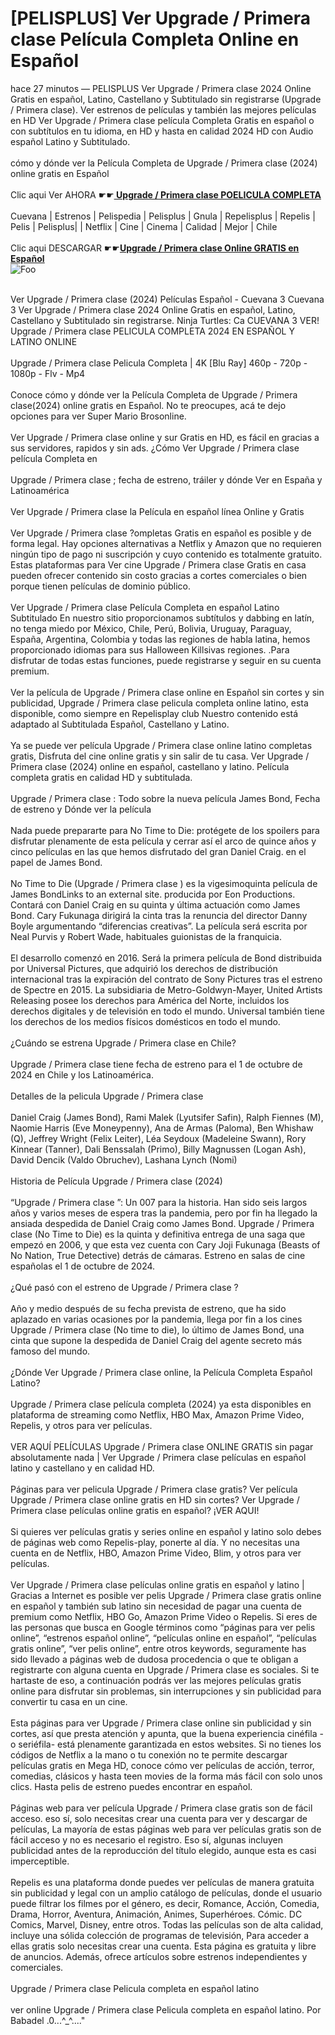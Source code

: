 <h1>[PELISPLUS] Ver Upgrade / Primera clase Película Completa Online en Español</h1>


<div class="list-description"><p>hace 27 minutos — PELISPLUS Ver Upgrade / Primera clase 2024 Online Gratis en español, Latino, Castellano y Subtitulado sin registrarse (Upgrade / Primera clase). Ver estrenos de películas y también las mejores películas en HD Ver Upgrade / Primera clase película Completa Gratis en español o con subtítulos en tu idioma, en HD y hasta en calidad 2024 HD con Audio español Latino y Subtitulado.<br><br>cómo y dónde ver la Película Completa de Upgrade / Primera clase (2024) online gratis en Español<br><br>Clic aqui Ver AHORA ☛☛<b><u><a href="https://cutt.ly/Ow2t6ARW"> Upgrade / Primera clase POELICULA COMPLETA</a></u></b><br><br>Cuevana | Estrenos | Pelispedia | Pelisplus | Gnula | Repelisplus | Repelis | Pelis | Pelisplus| | Netflix | Cine | Cinema | Calidad | Mejor | Chile<br><br>Clic aqui DESCARGAR ☛☛<b><u><a href="https://cutt.ly/Ow2t6ARW">Upgrade / Primera clase Online GRATIS en Español</a></u></b><br>
<img src="https://camo.githubusercontent.com/917e6ed5c302499242165dcc02bdbce85c075fd21b35918eb9c0b771855261b8/68747470733a2f2f7374617469632e7769787374617469632e636f6d2f6d656469612f6232343966395f61646163386637306662336634356238383639313639366337376465313866337e6d76322e676966" alt="Foo" style="max-width: 100%;">




<br>Ver Upgrade / Primera clase (2024) Películas Español - Cuevana 3 Cuevana 3 Ver Upgrade / Primera clase 2024 Online Gratis en español, Latino, Castellano y Subtitulado sin registrarse. Ninja Turtles: Ca CUEVANA 3 VER! Upgrade / Primera clase PELICULA COMPLETA 2024 EN ESPAÑOL Y LATINO ONLINE<br><br>Upgrade / Primera clase Pelicula Completa | 4K [Blu Ray] 460p - 720p - 1080p - Flv - Mp4<br><br>Conoce cómo y dónde ver la Película Completa de Upgrade / Primera clase(2024) online gratis en Español. No te preocupes, acá te dejo opciones para ver Super Mario Brosonline.<br><br>Ver Upgrade / Primera clase online y sur Gratis en HD, es fácil en gracias a sus servidores, rapidos y sin ads. ¿Cómo Ver Upgrade / Primera clase película Completa en<br><br>Upgrade / Primera clase ; fecha de estreno, tráiler y dónde Ver en España y Latinoamérica<br><br>Ver Upgrade / Primera clase la Película en español línea Online y Gratis<br><br>Ver Upgrade / Primera clase ?ompletas Gratis en español es posible y de forma legal. Hay opciones alternativas a Netflix y Amazon que no requieren ningún tipo de pago ni suscripción y cuyo contenido es totalmente gratuito. Estas plataformas para Ver cine Upgrade / Primera clase Gratis en casa pueden ofrecer contenido sin costo gracias a cortes comerciales o bien porque tienen películas de dominio público.<br><br>Ver Upgrade / Primera clase Película Completa en español Latino Subtitulado En nuestro sitio proporcionamos subtítulos y dabbing en latín, no tenga miedo por México, Chile, Perú, Bolivia, Uruguay, Paraguay, España, Argentina, Colombia y todas las regiones de habla latina, hemos proporcionado idiomas para sus Halloween Killsivas regiones. .Para disfrutar de todas estas funciones, puede registrarse y seguir en su cuenta premium.<br><br>Ver la película de Upgrade / Primera clase online en Español sin cortes y sin publicidad, Upgrade / Primera clase pelicula completa online latino, esta disponible, como siempre en Repelisplay club Nuestro contenido está adaptado al Subtitulada Español, Castellano y Latino.<br><br>Ya se puede ver película Upgrade / Primera clase online latino completas gratis, Disfruta del cine online gratis y sin salir de tu casa. Ver Upgrade / Primera clase (2024) online en español, castellano y latino. Película completa gratis en calidad HD y subtitulada.<br><br>Upgrade / Primera clase : Todo sobre la nueva película James Bond, Fecha de estreno y Dónde ver la película<br><br>Nada puede prepararte para No Time to Die: protégete de los spoilers para disfrutar plenamente de esta película y cerrar así el arco de quince años y cinco películas en las que hemos disfrutado del gran Daniel Craig. en el papel de James Bond.<br><br>No Time to Die (Upgrade / Primera clase ) es la vigesimoquinta película de James BondLinks to an external site. producida por Eon Productions. Contará con Daniel Craig en su quinta y última actuación como James Bond. Cary Fukunaga dirigirá la cinta tras la renuncia del director Danny Boyle argumentando “diferencias creativas”. La película será escrita por Neal Purvis y Robert Wade, habituales guionistas de la franquicia.<br><br>El desarrollo comenzó en 2016. Será la primera película de Bond distribuida por Universal Pictures, que adquirió los derechos de distribución internacional tras la expiración del contrato de Sony Pictures tras el estreno de Spectre en 2015. La subsidiaria de Metro-Goldwyn-Mayer, United Artists Releasing posee los derechos para América del Norte, incluidos los derechos digitales y de televisión en todo el mundo. Universal también tiene los derechos de los medios físicos domésticos en todo el mundo.<br><br>¿Cuándo se estrena Upgrade / Primera clase en Chile?<br><br>Upgrade / Primera clase tiene fecha de estreno para el 1 de octubre de 2024 en Chile y los Latinoamérica.<br><br>Detalles de la pelicula Upgrade / Primera clase<br><br>Daniel Craig (James Bond), Rami Malek (Lyutsifer Safin), Ralph Fiennes (M), Naomie Harris (Eve Moneypenny), Ana de Armas (Paloma), Ben Whishaw (Q), Jeffrey Wright (Felix Leiter), Léa Seydoux (Madeleine Swann), Rory Kinnear (Tanner), Dali Benssalah (Primo), Billy Magnussen (Logan Ash), David Dencik (Valdo Obruchev), Lashana Lynch (Nomi)<br><br>Historia de Película Upgrade / Primera clase (2024)<br><br>“Upgrade / Primera clase ”: Un 007 para la historia. Han sido seis largos años y varios meses de espera tras la pandemia, pero por fin ha llegado la ansiada despedida de Daniel Craig como James Bond. Upgrade / Primera clase (No Time to Die) es la quinta y definitiva entrega de una saga que empezó en 2006, y que esta vez cuenta con Cary Joji Fukunaga (Beasts of No Nation, True Detective) detrás de cámaras. Estreno en salas de cine españolas el 1 de octubre de 2024.<br><br>¿Qué pasó con el estreno de Upgrade / Primera clase ?<br><br>Año y medio después de su fecha prevista de estreno, que ha sido aplazado en varias ocasiones por la pandemia, llega por fin a los cines Upgrade / Primera clase (No time to die), lo último de James Bond, una cinta que supone la despedida de Daniel Craig del agente secreto más famoso del mundo.<br><br>¿Dónde Ver Upgrade / Primera clase online, la Película Completa Español Latino?<br><br>Upgrade / Primera clase película completa (2024) ya esta disponibles en plataforma de streaming como Netflix, HBO Max, Amazon Prime Video, Repelis, y otros para ver películas.<br><br>VER AQUÍ PELÍCULAS Upgrade / Primera clase ONLINE GRATIS sin pagar absolutamente nada | Ver Upgrade / Primera clase películas en español latino y castellano y en calidad HD.<br><br>Páginas para ver pelicula Upgrade / Primera clase gratis? Ver película Upgrade / Primera clase online gratis en HD sin cortes? Ver Upgrade / Primera clase películas online gratis en español? ¡VER AQUI!<br><br>Si quieres ver películas gratis y series online en español y latino solo debes de páginas web como Repelis-play, ponerte al día. Y no necesitas una cuenta en de Netflix, HBO, Amazon Prime Video, Blim, y otros para ver películas.<br><br>Ver Upgrade / Primera clase películas online gratis en español y latino | Gracias a Internet es posible ver pelis Upgrade / Primera clase gratis online en español y también sub latino sin necesidad de pagar una cuenta de premium como Netflix, HBO Go, Amazon Prime Video o Repelis. Si eres de las personas que busca en Google términos como “páginas para ver pelis online”, “estrenos español online”, “películas online en español”, “películas gratis online”, “ver pelis online”, entre otros keywords, seguramente has sido llevado a páginas web de dudosa procedencia o que te obligan a registrarte con alguna cuenta en Upgrade / Primera clase es sociales. Si te hartaste de eso, a continuación podrás ver las mejores películas gratis online para disfrutar sin problemas, sin interrupciones y sin publicidad para convertir tu casa en un cine.<br><br>Esta páginas para ver Upgrade / Primera clase online sin publicidad y sin cortes, así que presta atención y apunta, que la buena experiencia cinéfila -o seriéfila- está plenamente garantizada en estos websites. Si no tienes los códigos de Netflix a la mano o tu conexión no te permite descargar películas gratis en Mega HD, conoce cómo ver películas de acción, terror, comedias, clásicos y hasta teen movies de la forma más fácil con solo unos clics. Hasta pelis de estreno puedes encontrar en español.<br><br>Páginas web para ver película Upgrade / Primera clase gratis son de fácil acceso. eso sí, solo necesitas crear una cuenta para ver y descargar de películas, La mayoría de estas páginas web para ver películas gratis son de fácil acceso y no es necesario el registro. Eso sí, algunas incluyen publicidad antes de la reproducción del título elegido, aunque esta es casi imperceptible.<br><br>Repelis es una plataforma donde puedes ver películas de manera gratuita sin publicidad y legal con un amplio catálogo de películas, donde el usuario puede filtrar los filmes por el género, es decir, Romance, Acción, Comedia, Drama, Horror, Aventura, Animación, Animes, Superhéroes. Cómic. DC Comics, Marvel, Disney, entre otros. Todas las películas son de alta calidad, incluye una sólida colección de programas de televisión, Para acceder a ellas gratis solo necesitas crear una cuenta. Esta página es gratuita y libre de anuncios. Además, ofrece artículos sobre estrenos independientes y comerciales.<br><br>Upgrade / Primera clase Pelicula completa en español latino<br><br>ver online Upgrade / Primera clase Pelicula completa en español latino. Por Babadel .0...^_^...."</p></div>


